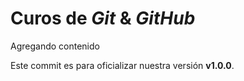 # Curos de _Git_ & _GitHub_

Agregando contenido

Este commit es para oficializar nuestra versión **v1.0.0**.